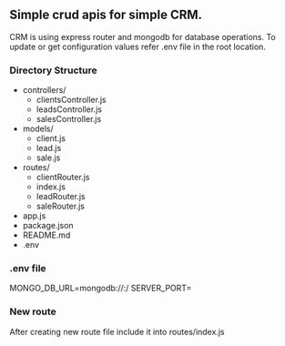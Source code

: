 ## Simple crud apis for simple CRM.
CRM is using express router and mongodb for database operations. To update or get configuration values refer .env file in the root location.

### Directory Structure
- controllers/
   - clientsController.js
   - leadsController.js
   - salesController.js
- models/
   - client.js
   - lead.js
   - sale.js
- routes/
   - clientRouter.js
   - index.js
   - leadRouter.js
   - saleRouter.js
- app.js
- package.json
- README.md
- .env


### .env file
MONGO_DB_URL=mongodb://<hostname>:<mongodb-port-number>/<dbname>
SERVER_PORT=<server-port-number>

### New route
After creating new route file include it into routes/index.js
